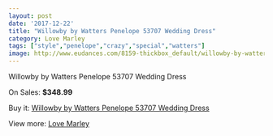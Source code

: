```yaml
---
layout: post
date: '2017-12-22'
title: "Willowby by Watters Penelope 53707 Wedding Dress"
category: Love Marley
tags: ["style","penelope","crazy","special","watters"]
image: http://www.eudances.com/8159-thickbox_default/willowby-by-watters-penelope-53707-wedding-dress.jpg
---
```

Willowby by Watters Penelope 53707 Wedding Dress

On Sales: **$348.99**
<a href="https://www.eudances.com/en/love-marley/2828-willowby-by-watters-penelope-53707-wedding-dress.html"><amp-img layout="responsive" width="600" height="600" src="//www.eudances.com/8159-thickbox_default/willowby-by-watters-penelope-53707-wedding-dress.jpg" alt="Willowby by Watters Penelope 53707 Wedding Dress 0" /></a>
<a href="https://www.eudances.com/en/love-marley/2828-willowby-by-watters-penelope-53707-wedding-dress.html"><amp-img layout="responsive" width="600" height="600" src="//www.eudances.com/8162-thickbox_default/willowby-by-watters-penelope-53707-wedding-dress.jpg" alt="Willowby by Watters Penelope 53707 Wedding Dress 1" /></a>
<a href="https://www.eudances.com/en/love-marley/2828-willowby-by-watters-penelope-53707-wedding-dress.html"><amp-img layout="responsive" width="600" height="600" src="//www.eudances.com/8161-thickbox_default/willowby-by-watters-penelope-53707-wedding-dress.jpg" alt="Willowby by Watters Penelope 53707 Wedding Dress 2" /></a>
<a href="https://www.eudances.com/en/love-marley/2828-willowby-by-watters-penelope-53707-wedding-dress.html"><amp-img layout="responsive" width="600" height="600" src="//www.eudances.com/8160-thickbox_default/willowby-by-watters-penelope-53707-wedding-dress.jpg" alt="Willowby by Watters Penelope 53707 Wedding Dress 3" /></a>

Buy it: [Willowby by Watters Penelope 53707 Wedding Dress](https://www.eudances.com/en/love-marley/2828-willowby-by-watters-penelope-53707-wedding-dress.html "Willowby by Watters Penelope 53707 Wedding Dress")

View more: [Love Marley](https://www.eudances.com/en/44-love-marley "Love Marley")